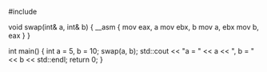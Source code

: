 #include <iostream>

void swap(int& a, int& b) {
    __asm {
        mov eax, a
        mov ebx, b
        mov a, ebx
        mov b, eax
    }
}

int main() {
    int a = 5, b = 10;
    swap(a, b);
    std::cout << "a = " << a << ", b = " << b << std::endl;
    return 0;
}
